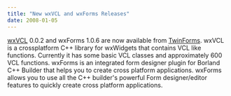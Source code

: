 ```yaml
---
title: "New wxVCL and wxForms Releases"
date: 2008-01-05
---
```


[wxVCL][1] 0.0.2 and wxForms 1.0.6 are now available from [TwinForms][2]. wxVCL
is a crossplatform C++ library for wxWidgets that contains VCL like functions.
Currently it has some basic VCL classes and approximately 600 VCL functions.
wxForms is an integrated form designer plugin for Borland C++ Builder that
helps you to create cross platform applications. wxForms allows you to use all
the C++ builder's powerful Form designer/editor features to quickly create
cross platform applications.

[1]: http://twinforms.com/wxvcl.htm
[2]: http://www.twinforms.com/